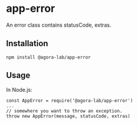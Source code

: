 # app-error
An error class contains statusCode, extras.

## Installation
```
npm install @agora-lab/app-error
```

## Usage
In Node.js:

```
const AppError = require('@agora-lab/app-error')
...
// somewhere you want to throw an exception.
throw new AppError(message, statusCode, extras)
```
